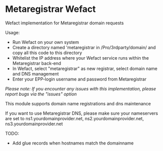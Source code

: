 # Metaregistrar Wefact
Wefact implementation for Metaregistrar domain requests

Usage: 
- Run Wefact on your own system
- Create a directory named 'metaregistrar in /Pro/3rdparty/domain/ and copy all this code to this directory
- Whitelist the IP address where your Wefact service runs within the Metaregistrar back-end
- In Wefact, select "metaregistrar" as new registrar, select domain name and DNS management
- Enter your EPP-login username and password from Metaregistrar

_Please note: If you encounter any issues with this implementation, please report bugs via the "issues" option_

This module supports domain name registrations and dns maintenance

If you want to use Metaregistrar DNS, please make sure your nameservers are set to ns1.yourdomainprovider.net, ns2.yourdomainprovider.net, ns3.yourdomainprovider.net

TODO:
- Add glue records when hostnames match the domainname
